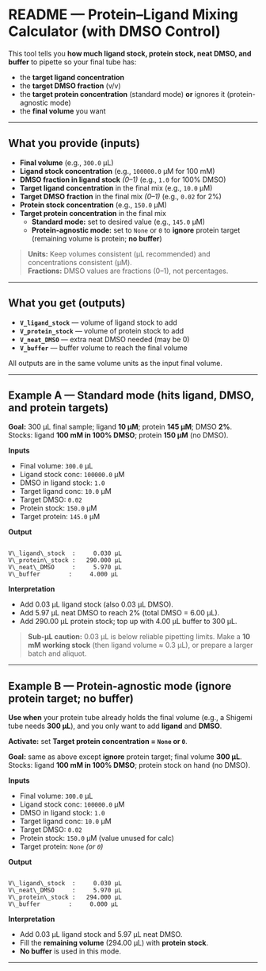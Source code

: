 # README — Protein–Ligand Mixing Calculator (with DMSO Control)

This tool tells you **how much ligand stock, protein stock, neat DMSO, and buffer** to pipette so your final tube has:
- the **target ligand concentration**
- the **target DMSO fraction** (v/v)
- the **target protein concentration** (standard mode) **or** ignores it (protein-agnostic mode)
- the **final volume** you want

---

## What you provide (inputs)

- **Final volume** (e.g., `300.0` µL)
- **Ligand stock concentration** (e.g., `100000.0` µM for 100 mM)
- **DMSO fraction in ligand stock** *(0–1)* (e.g., `1.0` for 100% DMSO)
- **Target ligand concentration** in the final mix (e.g., `10.0` µM)
- **Target DMSO fraction** in the final mix *(0–1)* (e.g., `0.02` for 2%)
- **Protein stock concentration** (e.g., `150.0` µM)
- **Target protein concentration** in the final mix  
  - **Standard mode:** set to desired value (e.g., `145.0` µM)  
  - **Protein-agnostic mode:** set to `None` or `0` to **ignore** protein target (remaining volume is protein; **no buffer**)

> **Units:** Keep volumes consistent (µL recommended) and concentrations consistent (µM).  
> **Fractions:** DMSO values are fractions (0–1), not percentages.

---

## What you get (outputs)

- **`V_ligand_stock`** — volume of ligand stock to add  
- **`V_protein_stock`** — volume of protein stock to add  
- **`V_neat_DMSO`** — extra neat DMSO needed (may be 0)  
- **`V_buffer`** — buffer volume to reach the final volume

All outputs are in the same volume units as the input final volume.

---

## Example A — Standard mode (hits ligand, DMSO, **and** protein targets)

**Goal:** 300 µL final sample; ligand **10 µM**; protein **145 µM**; DMSO **2%**.  
Stocks: ligand **100 mM in 100% DMSO**; protein **150 µM** (no DMSO).

**Inputs**
- Final volume: `300.0` µL  
- Ligand stock conc: `100000.0` µM  
- DMSO in ligand stock: `1.0`  
- Target ligand conc: `10.0` µM  
- Target DMSO: `0.02`  
- Protein stock: `150.0` µM  
- Target protein: `145.0` µM

**Output**
```

V\_ligand\_stock  :     0.030 µL
V\_protein\_stock :   290.000 µL
V\_neat\_DMSO     :     5.970 µL
V\_buffer        :     4.000 µL

```

**Interpretation**
- Add 0.03 µL ligand stock (also 0.03 µL DMSO).
- Add 5.97 µL neat DMSO to reach 2% (total DMSO = 6.00 µL).
- Add 290.00 µL protein stock; top up with 4.00 µL buffer to 300 µL.

> **Sub-µL caution:** 0.03 µL is below reliable pipetting limits. Make a **10 mM working stock** (then ligand volume ≈ 0.3 µL), or prepare a larger batch and aliquot.

---

## Example B — **Protein-agnostic mode** (ignore protein target; no buffer)

**Use when** your protein tube already holds the final volume (e.g., a Shigemi tube needs **300 µL**), and you only want to add **ligand** and **DMSO**.

**Activate:** set **Target protein concentration = `None` or `0`**.

**Goal:** same as above except **ignore** protein target; final volume **300 µL**.  
Stocks: ligand **100 mM in 100% DMSO**; protein stock on hand (no DMSO).

**Inputs**
- Final volume: `300.0` µL  
- Ligand stock conc: `100000.0` µM  
- DMSO in ligand stock: `1.0`  
- Target ligand conc: `10.0` µM  
- Target DMSO: `0.02`  
- Protein stock: `150.0` µM (value unused for calc)  
- Target protein: `None`  *(or `0`)*

**Output**
```

V\_ligand\_stock  :     0.030 µL
V\_neat\_DMSO     :     5.970 µL
V\_protein\_stock :   294.000 µL
V\_buffer        :     0.000 µL

```

**Interpretation**
- Add 0.03 µL ligand stock and 5.97 µL neat DMSO.  
- Fill the **remaining volume** (294.00 µL) with **protein stock**.  
- **No buffer** is used in this mode.

---


